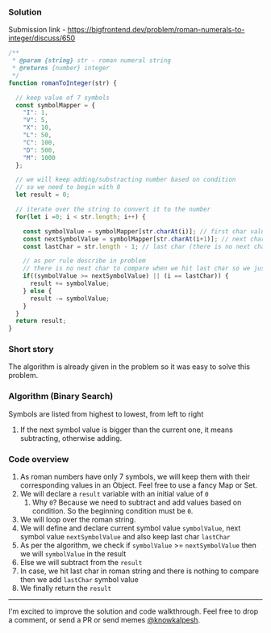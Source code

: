 ### Solution

Submission link - https://bigfrontend.dev/problem/roman-numerals-to-integer/discuss/650

```js
/**
 * @param {string} str - roman numeral string
 * @returns {number} integer
 */
function romanToInteger(str) {

  // keep value of 7 symbols
  const symbolMapper = {
    "I": 1,
    "V": 5,
    "X": 10,
    "L": 50,
    "C": 100,
    "D": 500,
    "M": 1000
  };

  // we will keep adding/substracting number based on condition
  // so we need to begin with 0
  let result = 0;

  // iterate over the string to convert it to the number 
  for(let i =0; i < str.length; i++) {

    const symbolValue = symbolMapper[str.charAt(i)]; // first char value
    const nextSymbolValue = symbolMapper[str.charAt(i+1)]; // next char value
    const lastChar = str.length - 1; // last char (there is no next char when we hit last char)

    // as per rule describe in problem
    // there is no next char to compare when we hit last char so we just add it
    if((symbolValue >= nextSymbolValue) || (i == lastChar)) { 
      result += symbolValue;
    } else {
      result -= symbolValue;
    }
  }
  return result;
}
```

### Short story
The algorithm is already given in the problem so it was easy to solve this problem.

### Algorithm (Binary Search)

Symbols are listed from highest to lowest, from left to right

1. If the next symbol value is bigger than the current one, it means subtracting, otherwise adding.


### Code overview
1. As roman numbers have only 7 symbols, we will keep them with their corresponding values in an Object. Feel free to use a fancy Map or Set.
1. We will declare a `result` variable with an initial value of `0`
    1. Why `0`? Because we need to subtract and add values based on condition. So the beginning condition must be `0`.
1. We will loop over the roman string.
1. We will define and declare current symbol value `symbolValue`, next symbol value `nextSymbolValue` and also keep last char `lastChar`
1. As per the algorithm, we check if `symbolValue` >= `nextSymbolValue` then we will `symbolValue` in the result
1. Else we will subtract from the `result`
1. In case, we hit last char in roman string and there is nothing to compare then we add `lastChar` symbol value
1. We finally return the `result`

---

I'm excited to improve the solution and code walkthrough. Feel free to drop a comment, or send a PR or send memes [@knowkalpesh](https://twitter.com/knowkalpesh).
